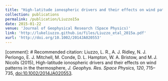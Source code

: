 ```yaml
---
title: "High-latitude ionospheric drivers and their effects on wind patterns in the thermosphere"
collection: publications
permalink: /publication/Liuzzo15a
date: 2015-01-22
venue: 'Journal of Geophysical Research (Space Physics)'
link: 'http://lukeliuzzo.github.io/files/Liuzzo_etal_2015a.pdf'
xurl: 'http://doi.org/10.1002/2014JA020553'
---
```


[comment]: # Recommended citation: Liuzzo, L. R., A. J. Ridley, N. J. Perlongo, E. J. Mitchell, M. Conde, D. L. Hampton, W. A. Bristow, and M. J. Nicolls (2015), High-latitude ionospheric drivers and their effects on wind patterns in the thermosphere, <i>J. Geophys. Res. Space Physics, 120</i>, 715–735, [doi:10.1002/2014JA020553](https://doi.org/10.1002/2014JA020553).
